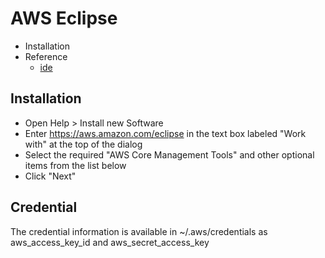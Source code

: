 # AWS Eclipse

- Installation
- Reference 
    - [ide](https://aws.amazon.com/eclipse/)

## Installation

- Open Help > Install new Software
- Enter https://aws.amazon.com/eclipse in the text box labeled "Work with" at the top of the dialog
- Select the required "AWS Core Management Tools" and other optional items from the list below
- Click "Next" 

## Credential

The credential information is available in ~/.aws/credentials as aws_access_key_id and aws_secret_access_key

